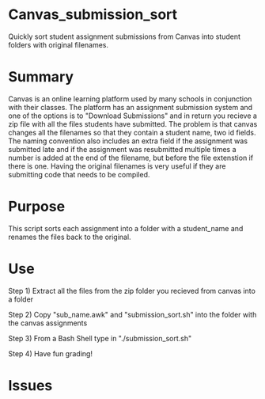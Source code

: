# Canvas_submission_sort
Quickly sort student assignment submissions from Canvas into student folders with original filenames.

# Summary
Canvas is an online learning platform used by many schools in conjunction with their classes. The platform has an assignment submission system and one of the options is to "Download Submissions" and in return you recieve a zip file with all the files students have submitted. The problem is that canvas changes all the filenames so that they contain a student name, two id fields. The naming convention also includes an extra field if the assignment was submitted late and if the assignment was resubmitted multiple times a number is added at the end of the filename, but before the file extenstion if there is one. Having the original filenames is very useful if they are submitting code that needs to be compiled.

# Purpose
This script sorts each assignment into a folder with a student_name and renames the files back to the original.

# Use
Step 1) Extract all the files from the zip folder you recieved from canvas into a folder

Step 2) Copy "sub_name.awk" and "submission_sort.sh" into the folder with the canvas assignments

Step 3) From a Bash Shell type in "./submission_sort.sh"

Step 4) Have fun grading!



# Issues

